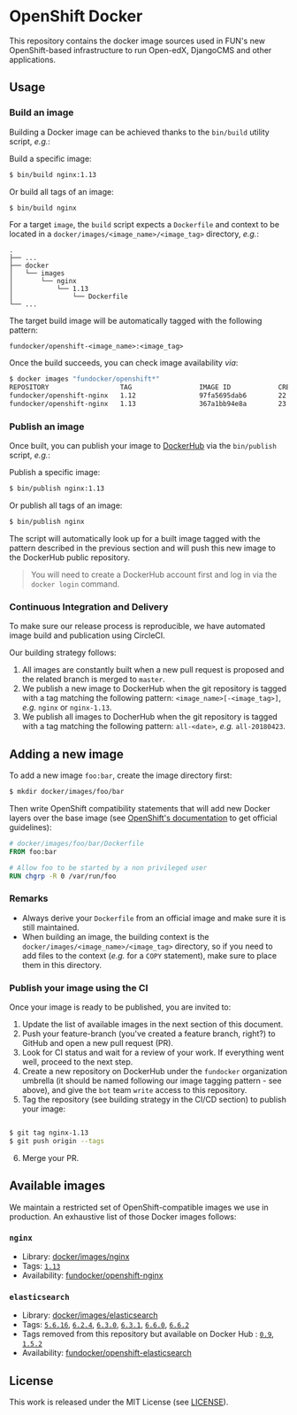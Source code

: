 # OpenShift Docker

This repository contains the docker image sources used in FUN's new
OpenShift-based infrastructure to run Open-edX, DjangoCMS and other
applications.

## Usage

### Build an image

Building a Docker image can be achieved thanks to the `bin/build`
utility script, _e.g._:

Build a specific image:

```bash
$ bin/build nginx:1.13
```

Or build all tags of an image:

```bash
$ bin/build nginx
```

For a target `image`, the `build` script expects a `Dockerfile` and context to
be located in a `docker/images/<image_name>/<image_tag>` directory, _e.g._:

```
.
├── ...
├── docker
│   └── images
│       └── nginx
│           └── 1.13
│               └── Dockerfile
└── ...
```

The target build image will be automatically tagged with the following pattern:

```
fundocker/openshift-<image_name>:<image_tag>
```

Once the build succeeds, you can check image availability _via_:

```bash
$ docker images "fundocker/openshift*"
REPOSITORY                  TAG                 IMAGE ID            CREATED             SIZE
fundocker/openshift-nginx   1.12                97fa5695dab6        22 hours ago        108MB
fundocker/openshift-nginx   1.13                367a1bb94e8a        23 hours ago        109MB
```

### Publish an image

Once built, you can publish your image to [DockerHub](https://hub.docker.com)
via the `bin/publish` script, _e.g._:

Publish a specific image:

```bash
$ bin/publish nginx:1.13
```

Or publish all tags of an image:

```bash
$ bin/publish nginx
```

The script will automatically look up for a built image tagged with the pattern
described in the previous section and will push this new image to the DockerHub
public repository.

> You will need to create a DockerHub account first and log in via the `docker
> login` command.

### Continuous Integration and Delivery

To make sure our release process is reproducible, we have automated image build
and publication using CircleCI.

Our building strategy follows:

1. All images are constantly built when a new pull request is proposed and the
   related branch is merged to `master`.
2. We publish a new image to DockerHub when the git repository is tagged with a
   tag matching the following pattern: `<image_name>[-<image_tag>]`, _e.g._
   `nginx` or `nginx-1.13`.
3. We publish all images to DocherHub when the git repository is tagged with a
   tag matching the following pattern: `all-<date>`, _e.g._ `all-20180423`.

## Adding a new image

To add a new image `foo:bar`, create the image directory first:

```bash
$ mkdir docker/images/foo/bar
```

Then write OpenShift compatibility statements that will add new Docker layers
over the base image (see [OpenShift's
documentation](https://docs.openshift.com/enterprise/3.0/creating_images/guidelines.html#openshift-specific-guidelines)
to get official guidelines):

```Dockerfile
# docker/images/foo/bar/Dockerfile
FROM foo:bar

# Allow foo to be started by a non privileged user
RUN chgrp -R 0 /var/run/foo
```

### Remarks

* Always derive your `Dockerfile` from an official image and make sure it is
  still maintained.
* When building an image, the building context is the `docker/images/<image_name>/<image_tag>`
  directory, so if you need to add files to the context (_e.g._ for a `COPY`
  statement), make sure to place them in this directory.

### Publish your image using the CI

Once your image is ready to be published, you are invited to:

1. Update the list of available images in the next section of this document.
2. Push your feature-branch (you've created a feature branch, right?) to GitHub
   and open a new pull request (PR).
3. Look for CI status and wait for a review of your work. If everything went
   well, proceed to the next step.
4. Create a new repository on DockerHub under the `fundocker` organization
   umbrella (it should be named following our image tagging pattern - see
   above), and give the `bot` team `write` access to this repository.
5. Tag the repository (see building strategy in the CI/CD section) to publish
   your image:

```bash

$ git tag nginx-1.13
$ git push origin --tags
```

6. Merge your PR.

## Available images

We maintain a restricted set of OpenShift-compatible images we use in
production. An exhaustive list of those Docker images follows:

### `nginx`

* Library: [docker/images/nginx](./docker/images/nginx)
* Tags: [`1.13`](docker/images/nginx/1.13/Dockerfile)
* Availability:
  [fundocker/openshift-nginx](https://hub.docker.com/r/fundocker/openshift-nginx/)

### `elasticsearch`

* Library: [docker/images/elasticsearch](./docker/images/elasticsearch)
* Tags: [`5.6.16`](docker/images/elasticsearch/5.6.16/Dockerfile), [`6.2.4`](docker/images/elasticsearch/6.2.4/Dockerfile),
  [`6.3.0`](docker/images/elasticsearch/6.3.0/Dockerfile), [`6.3.1`](docker/images/elasticsearch/6.3.1/Dockerfile),
  [`6.6.0`](docker/images/elasticsearch/6.6.0/Dockerfile), [`6.6.2`](docker/images/elasticsearch/6.6.2/Dockerfile)
* Tags removed from this repository but available on Docker Hub :
  [`0.9`](https://hub.docker.com/layers/fundocker/openshift-elasticsearch/0.90/images/sha256-b282cd8bada9f7478736209077762a2e4bd0aa2297e1a20183ad2d1bf22f9369),
  [`1.5.2`](https://hub.docker.com/layers/fundocker/openshift-elasticsearch/1.5.2/images/sha256-c524a5a87e1bf287d81ad4d31b3539c70d8b4afec29eb6f77a112eb07ebbba65)
* Availability:
  [fundocker/openshift-elasticsearch](https://hub.docker.com/r/fundocker/openshift-elasticsearch/)

## License

This work is released under the MIT License (see [LICENSE](./LICENSE)).
